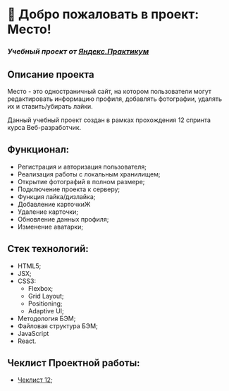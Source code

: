 # 🚀 Добро пожаловать в проект: Место!

### *Учебный проект от [Яндекс.Практикум](https://practicum.yandex.ru/web/)*

## Описание проекта

Место - это одностраничный сайт, на котором пользователи могут редактировать информацию профиля, добавлять фотографии, удалять их и ставить/убирать лайки.

Данный учебный проект создан в рамках прохождения 12 спринта курса Веб-разработчик.

## Функционал:

- Регистрация и авторизация пользователя;
- Реализация работы с локальным хранилищем;
- Открытие фотографий в полном размере;
- Подключение проекта к серверу;
- Функция лайка/дизлайка;
- Добавление карточкиЖ
- Удаление карточки;
- Обновление данных профиля;
- Изменение аватарки;

## Стек технологий:

- HTML5;
- JSX;
- CSS3:
  - Flexbox;
  - Grid Layout;
  - Positioning;
  - Adaptive UI;
- Методология БЭМ;
- Файловая структура БЭМ;
- JavaScript
- React.

## Чеклист Проектной работы:

- [Чеклист 12](  https://code.s3.yandex.net/web-developer/checklists-pdf/new-program/checklist-12.pdf);
